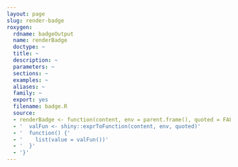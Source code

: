 ```yaml
---
layout: page
slug: render-badge
roxygen:
  rdname: badgeOutput
  name: renderBadge
  doctype: ~
  title: ~
  description: ~
  parameters: ~
  sections: ~
  examples: ~
  aliases: ~
  family: ~
  export: yes
  filename: badge.R
  source:
  - renderBadge <- function(content, env = parent.frame(), quoted = FALSE) {
  - '  valFun <- shiny::exprToFunction(content, env, quoted)'
  - '  function() {'
  - '    list(value = valFun())'
  - '  }'
  - '}'
---
```

